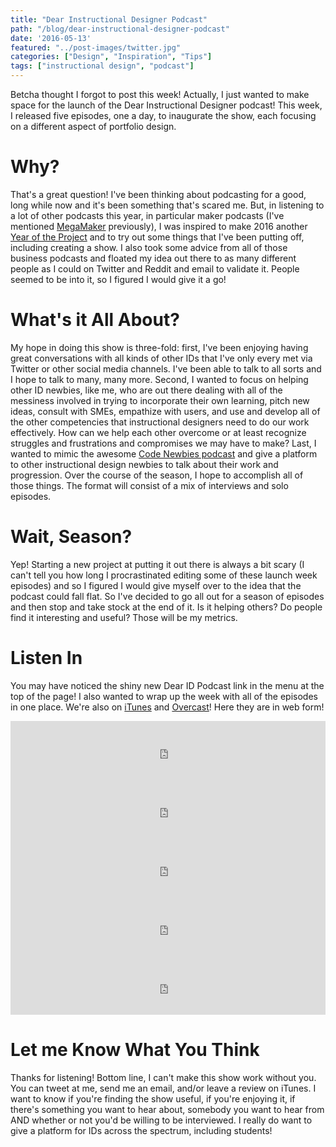 ```yaml
---
title: "Dear Instructional Designer Podcast"
path: "/blog/dear-instructional-designer-podcast"
date: '2016-05-13'
featured: "../post-images/twitter.jpg"
categories: ["Design", "Inspiration", "Tips"]
tags: ["instructional design", "podcast"]
---
```


Betcha thought I forgot to post this week! Actually, I just wanted to make space for the launch of the Dear Instructional Designer podcast! This week, I released five episodes, one a day, to inaugurate the show, each focusing on a different aspect of portfolio design.

# Why?

That's a great question! I've been thinking about podcasting for a good, long while now and it's been something that's scared me. But, in listening to a lot of other podcasts this year, in particular maker podcasts (I've mentioned [MegaMaker](http://megamaker.co/) previously), I was inspired to make 2016 another [Year of the Project](/blog/consistency-key-to-creativity/) and to try out some things that I've been putting off, including creating a show. I also took some advice from all of those business podcasts and floated my idea out there to as many different people as I could on Twitter and Reddit and email to validate it. People seemed to be into it, so I figured I would give it a go!

# What's it All About?

My hope in doing this show is three-fold: first, I've been enjoying having great conversations with all kinds of other IDs that I've only every met via Twitter or other social media channels. I've been able to talk to all sorts and I hope to talk to many, many more. Second, I wanted to focus on helping other ID newbies, like me, who are out there dealing with all of the messiness involved in trying to incorporate their own learning, pitch new ideas, consult with SMEs, empathize with users, and use and develop all of the other competencies that instructional designers need to do our work effectively. How can we help each other overcome or at least recognize struggles and frustrations and compromises we may have to make? Last, I wanted to mimic the awesome [Code Newbies podcast](http://www.codenewbie.org/podcast) and give a platform to other instructional design newbies to talk about their work and progression. Over the course of the season, I hope to accomplish all of those things. The format will consist of a mix of interviews and solo episodes.

# Wait, Season?

Yep! Starting a new project at putting it out there is always a bit scary (I can't tell you how long I procrastinated editing some of these launch week episodes) and so I figured I would give myself over to the idea that the podcast could fall flat. So I've decided to go all out for a season of episodes and then stop and take stock at the end of it. Is it helping others? Do people find it interesting and useful? Those will be my metrics.

# Listen In

You may have noticed the shiny new Dear ID Podcast link in the menu at the top of the page! I also wanted to wrap up the week with all of the episodes in one place. We're also on [iTunes](https://itunes.apple.com/us/podcast/dear-instructional-designer/id1111995456?mt=2) and [Overcast](https://overcast.fm/itunes1111995456/dear-instructional-designer)! Here they are in web form!

<iframe src="https://simplecast.com/e/37268?style=medium-light" width="100%" height="94px" frameborder="0" scrolling="no" seamless=""></iframe>

<iframe src="https://simplecast.com/e/37269?style=medium-light" width="100%" height="94px" frameborder="0" scrolling="no" seamless=""></iframe>

<iframe src="https://simplecast.com/e/37271?style=medium-light" width="100%" height="94px" frameborder="0" scrolling="no" seamless=""></iframe>

<iframe src="https://simplecast.com/e/37275?style=medium-light" width="100%" height="94px" frameborder="0" scrolling="no" seamless=""></iframe>

<iframe src="https://simplecast.com/e/37277?style=medium-light" width="100%" height="94px" frameborder="0" scrolling="no" seamless=""></iframe>

# Let me Know What You Think

Thanks for listening! Bottom line, I can't make this show work without you. You can tweet at me, send me an email, and/or leave a review on iTunes. I want to know if you're finding the show useful, if you're enjoying it, if there's something you want to hear about, somebody you want to hear from AND whether or not you'd be willing to be interviewed. I really do want to give a platform for IDs across the spectrum, including students!
